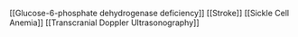 [[Glucose-6-phosphate dehydrogenase deficiency]]
[[Stroke]]
[[Sickle Cell Anemia]]
[[Transcranial Doppler Ultrasonography]]
